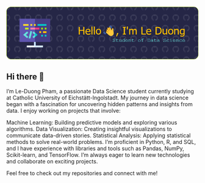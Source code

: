 ![Header](./background1.png)


## Hi there 👋
I’m Le-Duong Pham, a passionate Data Science student currently studying at Catholic University of Eichstätt-Ingolstadt. My journey in data science began with a fascination for uncovering hidden patterns and insights from data. I enjoy working on projects that involve:

Machine Learning: Building predictive models and exploring various algorithms.
Data Visualization: Creating insightful visualizations to communicate data-driven stories.
Statistical Analysis: Applying statistical methods to solve real-world problems.
I’m proficient in Python, R, and SQL, and I have experience with libraries and tools such as Pandas, NumPy, Scikit-learn, and TensorFlow. I’m always eager to learn new technologies and collaborate on exciting projects.

Feel free to check out my repositories and connect with me!


<!--
**lephamduong/lephamduong** is a ✨ _special_ ✨ repository because its `README.md` (this file) appears on your GitHub profile.

Here are some ideas to get you started:

- 🔭 I’m currently working on ...
- 🌱 I’m currently learning ...
- 👯 I’m looking to collaborate on ...
- 🤔 I’m looking for help with ...
- 💬 Ask me about ...
- 📫 How to reach me: ...
- 😄 Pronouns: ...
- ⚡ Fun fact: ...
-->

